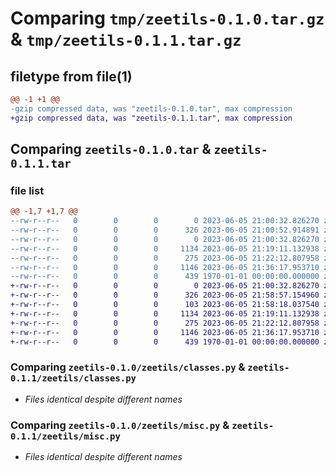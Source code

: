 # Comparing `tmp/zeetils-0.1.0.tar.gz` & `tmp/zeetils-0.1.1.tar.gz`

## filetype from file(1)

```diff
@@ -1 +1 @@
-gzip compressed data, was "zeetils-0.1.0.tar", max compression
+gzip compressed data, was "zeetils-0.1.1.tar", max compression
```

## Comparing `zeetils-0.1.0.tar` & `zeetils-0.1.1.tar`

### file list

```diff
@@ -1,7 +1,7 @@
--rw-r--r--   0        0        0        0 2023-06-05 21:00:32.826270 zeetils-0.1.0/README.md
--rw-r--r--   0        0        0      326 2023-06-05 21:00:52.914891 zeetils-0.1.0/pyproject.toml
--rw-r--r--   0        0        0        0 2023-06-05 21:00:32.826270 zeetils-0.1.0/zeetils/__init__.py
--rw-r--r--   0        0        0     1134 2023-06-05 21:19:11.132938 zeetils-0.1.0/zeetils/classes.py
--rw-r--r--   0        0        0      275 2023-06-05 21:22:12.807958 zeetils-0.1.0/zeetils/lists.py
--rw-r--r--   0        0        0     1146 2023-06-05 21:36:17.953710 zeetils-0.1.0/zeetils/misc.py
--rw-r--r--   0        0        0      439 1970-01-01 00:00:00.000000 zeetils-0.1.0/PKG-INFO
+-rw-r--r--   0        0        0        0 2023-06-05 21:00:32.826270 zeetils-0.1.1/README.md
+-rw-r--r--   0        0        0      326 2023-06-05 21:58:57.154960 zeetils-0.1.1/pyproject.toml
+-rw-r--r--   0        0        0      103 2023-06-05 21:58:18.037540 zeetils-0.1.1/zeetils/__init__.py
+-rw-r--r--   0        0        0     1134 2023-06-05 21:19:11.132938 zeetils-0.1.1/zeetils/classes.py
+-rw-r--r--   0        0        0      275 2023-06-05 21:22:12.807958 zeetils-0.1.1/zeetils/lists.py
+-rw-r--r--   0        0        0     1146 2023-06-05 21:36:17.953710 zeetils-0.1.1/zeetils/misc.py
+-rw-r--r--   0        0        0      439 1970-01-01 00:00:00.000000 zeetils-0.1.1/PKG-INFO
```

### Comparing `zeetils-0.1.0/zeetils/classes.py` & `zeetils-0.1.1/zeetils/classes.py`

 * *Files identical despite different names*

### Comparing `zeetils-0.1.0/zeetils/misc.py` & `zeetils-0.1.1/zeetils/misc.py`

 * *Files identical despite different names*

